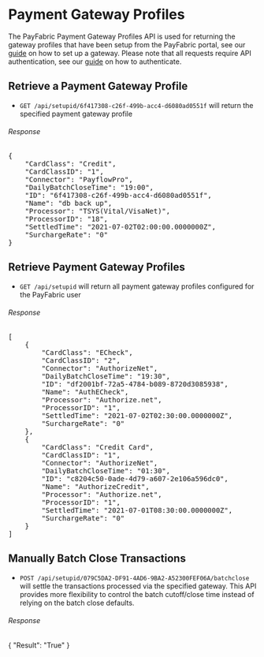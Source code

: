 Payment Gateway Profiles
========================

The PayFabric Payment Gateway Profiles API is used for returning the gateway profiles that have been setup from the PayFabric portal, see our [guide](https://github.com/PayFabric/Portal/blob/master/PayFabric/Sections/Configure%20Portal.md#gateway-profile) on how to set up a gateway.  Please note that all requests require API authentication, see our [guide](Authentication.md) on how to authenticate.

Retrieve a Payment Gateway Profile
----------------------------------

* `GET /api/setupid/6f417308-c26f-499b-acc4-d6080ad0551f` will return the specified payment gateway profile 
 
###### Response
<pre>
{
    "CardClass": "Credit",
    "CardClassID": "1",
    "Connector": "PayflowPro",
    "DailyBatchCloseTime": "19:00",
    "ID": "6f417308-c26f-499b-acc4-d6080ad0551f",
    "Name": "db back up",
    "Processor": "TSYS(Vital/VisaNet)",
    "ProcessorID": "18",
    "SettledTime": "2021-07-02T02:00:00.0000000Z",
    "SurchargeRate": "0"
}
</pre>

Retrieve Payment Gateway Profiles
---------------------------------

* `GET /api/setupid` will return all payment gateway profiles configured for the PayFabric user
 
###### Response
<pre>
[
    {
        "CardClass": "ECheck",
        "CardClassID": "2",
        "Connector": "AuthorizeNet",
        "DailyBatchCloseTime": "19:30",
        "ID": "df2001bf-72a5-4784-b089-8720d3085938",
        "Name": "AuthECheck",
        "Processor": "Authorize.net",
        "ProcessorID": "1",
        "SettledTime": "2021-07-02T02:30:00.0000000Z",
        "SurchargeRate": "0"
    },
    {
        "CardClass": "Credit Card",
        "CardClassID": "1",
        "Connector": "AuthorizeNet",
        "DailyBatchCloseTime": "01:30",
        "ID": "c8204c50-0ade-4d79-a607-2e106a596dc0",
        "Name": "AuthorizeCredit",
        "Processor": "Authorize.net",
        "ProcessorID": "1",
        "SettledTime": "2021-07-01T08:30:00.0000000Z",
        "SurchargeRate": "0"
    }
]
</pre>


Manually Batch Close Transactions
----------------------------------

* `POST /api/setupid/079C5DA2-DF91-4AD6-9BA2-A52300FEF06A/batchclose` will settle the transactions processed via the specified gateway. This API provides more flexibility to control the batch cutoff/close time instead of relying on the batch close defaults. 

###### Response
{
    "Result": "True"
}



